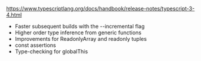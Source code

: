
https://www.typescriptlang.org/docs/handbook/release-notes/typescript-3-4.html

- Faster subsequent builds with the --incremental flag
- Higher order type inference from generic functions
- Improvements for ReadonlyArray and readonly tuples
- const assertions
- Type-checking for globalThis
